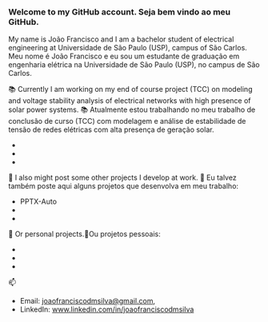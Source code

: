 ### Welcome to my GitHub account. Seja bem vindo ao meu GitHub.

My name is João Francisco and I am a bachelor student of electrical engineering at Universidade de São Paulo (USP), campus of São Carlos. Meu nome é João Francisco e eu sou um estudante de graduação em engenharia elétrica na Universidade de São Paulo (USP), no campus de São Carlos.

📚 Currently I am working on my end of course project (TCC) on modeling and voltage stability analysis of electrical networks with high presence of solar power systems. 📚 Atualmente estou trabalhando no meu trabalho de conclusão de curso (TCC) com modelagem e análise de estabilidade de tensão de redes elétricas com alta presença de geração solar.

-
-
-

🤖 I also might post some other projects I develop at work. 🤖 Eu talvez também poste aqui alguns projetos que desenvolva em meu trabalho:
- PPTX-Auto 
- 
-

🔭 Or personal projects.🔭Ou projetos pessoais:

- 
-
-


📫
- Email: joaofranciscodmsilva@gmail.com,
- LinkedIn: www.linkedin.com/in/joaofranciscodmsilva 

